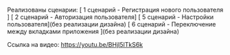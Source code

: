 Реализованы сценарии:
[ 1 сценарий - Регистрация нового пользователя ]
[ 2 сценарий - Авторизация пользователя]
[ 5 сценарий - Настройки пользователя](без реализации дизайна)
[ 6 сценарий - Переключение между вкладками приложения ](без реализации дизайна)

Cсылка на видео: https://youtu.be/BHjI5lTkS6k
